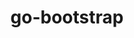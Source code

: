 ---
title: "go-bootstrap"
layout: cache
categories: [package, develop-2025-03-09]
meta: {"compilers": ["apple-clang@=16.0.0", "gcc@=10.5.0", "gcc@=11.4.0", "gcc@=13.3.0"], "num_specs": 4, "num_specs_by_stack": {"developer-tools-aarch64-linux-gnu": 1, "developer-tools-darwin": 1, "developer-tools-x86_64_v3-linux-gnu": 1, "hep": 1, "root": 4}, "oss": ["centos7", "rhel8", "sequoia", "ubuntu22.04"], "platforms": ["darwin", "linux"], "stacks": ["developer-tools-aarch64-linux-gnu", "developer-tools-darwin", "developer-tools-x86_64_v3-linux-gnu", "hep", "root"], "targets": ["aarch64", "x86_64_v3"], "versions": ["1.22.12"]}
spec_details: [{"compiler": "gcc@=10.5.0", "hash": "dud66zwiuxmfszgciqqd4gdkzfyra2b6", "os": "centos7", "platform": "linux", "size": "-", "stacks": ["developer-tools-x86_64_v3-linux-gnu", "root"], "target": "x86_64_v3", "variants": ["build_system=generic"], "versions": ["1.22.12"]}, {"compiler": "apple-clang@=16.0.0", "hash": "mgiakiwkgap76rkox3pb5vvuapyykbym", "os": "sequoia", "platform": "darwin", "size": "-", "stacks": ["developer-tools-darwin", "root"], "target": "aarch64", "variants": ["build_system=generic"], "versions": ["1.22.12"]}, {"compiler": "gcc@=11.4.0", "hash": "pc47bzgtrvrin2x7qf5euyydcavwipai", "os": "ubuntu22.04", "platform": "linux", "size": "-", "stacks": ["hep", "root"], "target": "x86_64_v3", "variants": ["build_system=generic"], "versions": ["1.22.12"]}, {"compiler": "gcc@=13.3.0", "hash": "w6tqft3ilba4egvgy5unfbqfz3c7bxv3", "os": "rhel8", "platform": "linux", "size": "-", "stacks": ["developer-tools-aarch64-linux-gnu", "root"], "target": "aarch64", "variants": ["build_system=generic"], "versions": ["1.22.12"]}]
---
